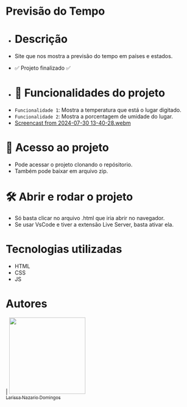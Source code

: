 # Previsão do Tempo

* # Descrição
* Site que nos mostra a previsão do tempo em países e estados.

* :white_check_mark: Projeto finalizado :white_check_mark:

* # :hammer: Funcionalidades do projeto

- `Funcionalidade 1`: Mostra a temperatura que está o lugar digitado.
- `Funcionalidade 2`: Mostra a porcentagem de umidade do lugar.
- [Screencast from 2024-07-30 13-40-28.webm](https://github.com/user-attachments/assets/e2da5682-d489-4feb-842e-fca4e7973a6d)

 # 📁 Acesso ao projeto
- Pode acessar o projeto clonando o repósitorio.
- Também pode baixar em arquivo zip.

# 🛠️ Abrir e rodar o projeto
- Só basta clicar no arquivo .html que iria abrir no navegador.
- Se usar VsCode e tiver a extensão Live Server, basta ativar ela.

# Tecnologias utilizadas
- HTML
- CSS
- JS

# Autores

| [<img loading="lazy" src="https://avatars.githubusercontent.com/u/121519946?s=400" width=200 border-radius="50%"><br><sub>Larissa Nazario Domingos</sub>]([https://github.com/camilafernanda](https://github.com/LarissaNazario16do))
